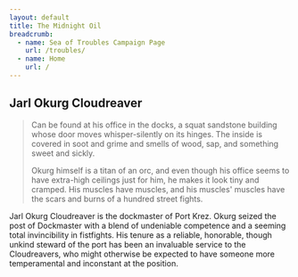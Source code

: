 ```yaml
---
layout: default
title: The Midnight Oil
breadcrumb:
  - name: Sea of Troubles Campaign Page
    url: /troubles/
  - name: Home
    url: /
---
```

## Jarl Okurg Cloudreaver

> Can be found at his office in the docks, a squat sandstone building whose door moves whisper-silently on its hinges. The inside is covered in soot and grime and smells of wood, sap, and something sweet and sickly.
> 
> Okurg himself is a titan of an orc, and even though his office seems to have extra-high ceilings just for him, he makes it look tiny and cramped. His muscles have muscles, and his muscles' muscles have the scars and burns of a hundred street fights.

Jarl Okurg Cloudreaver is the dockmaster of Port Krez. Okurg seized the post of Dockmaster with a blend of undeniable competence and a seeming total invincibility in fistfights. His tenure as a reliable, honorable, though unkind steward of the port has been an invaluable service to the Cloudreavers, who might otherwise be expected to have someone more temperamental and inconstant at the position.
